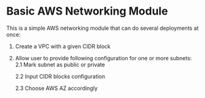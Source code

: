 # Basic AWS Networking Module
This is a simple AWS networking module that can do several deployments at once:
1. Create a VPC with a given CIDR block
2. Allow user to provide following configuration for one or more subnets:
    2.1 Mark subnet as public or private

    2.2 Input CIDR blocks configuration
    
    2.3 Choose AWS AZ accordingly